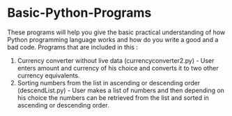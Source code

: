 # Basic-Python-Programs
These programs will help you give the basic practical understanding of how Python programming language works and how do you write a good and a bad code.
Programs that are included in this :
1. Currency converter without live data (currencyconverter2.py) - User enters amount and currency of his choice and converts it to two other currency equivalents.
2. Sorting numbers from the list in ascending or descending order (descendList.py) - User makes a list of numbers and then depending on his choice the numbers can be retrieved from the list and sorted in ascending or descending order.
